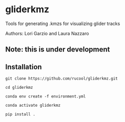 # gliderkmz
Tools for generating .kmzs for visualizing glider tracks

Authors: Lori Garzio and Laura Nazzaro

## Note: this is under development

## Installation

`git clone https://github.com/rucool/gliderkmz.git`

`cd gliderkmz`

`conda env create -f environment.yml`

`conda activate gliderkmz`

`pip install .`
